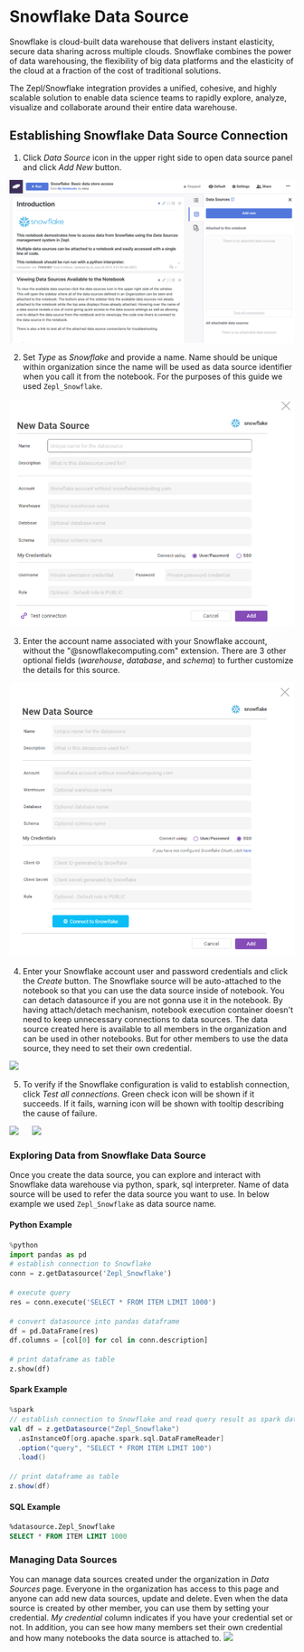 # Snowflake Data Source

Snowflake is cloud-built data warehouse that delivers instant elasticity, secure data sharing across multiple clouds. Snowflake combines the power of data warehousing, the flexibility of big data platforms and the elasticity of the cloud at a fraction of the cost of traditional solutions.

The Zepl/Snowflake integration provides a unified, cohesive, and highly scalable solution to enable data science teams to rapidly explore, analyze, visualize and collaborate around their entire data warehouse.

## Establishing Snowflake Data Source Connection

1. Click _Data Source_ icon in the upper right side to open data source panel and click _Add New_ button.
<img src="../../../img/datasource/snowflake_note.png" class="image-box img-100" />

2. Set _Type_ as _Snowflake_ and provide a name. Name should be unique within organization since the name will be used as data source identifier when you call it from the notebook. For the purposes of this guide we used `Zepl_Snowflake`.
<img src="../../../img/datasource/snowflake_create_popup_1.png" class="image-box img-70" />

3. Enter the account name associated with your Snowflake account, without the "@snowflakecomputing.com" extension. There are 3 other optional fields (_warehouse_, _database_, and _schema_) to further customize the details for this source.
<img src="../../../img/datasource/snowflake_create_popup_2.png" class="image-box img-70" />

4. Enter your Snowflake account user and password credentials and click the _Create_ button. The Snowflake source will be auto-attached to the notebook so that you can use the data source inside of notebook. You can detach datasource if you are not gonna use it in the notebook. By having attach/detach mechanism, notebook execution container doesn't need to keep unnecessary connections to data sources. The data source created here is available to all members in the organization and can be used in other notebooks. But for other members to use the data source, they need to set their own credential.
<img src="../../../img/datasource/snowflake_create_popup_3.png" class="image-box img-70" />

5. To verify if the Snowflake configuration is valid to establish connection, click _Test all connections_. Green check icon will be shown if it succeeds. If it fails, warning icon will be shown with tooltip describing the cause of failure. <br />
<img src="../../../img/datasource/snowflake_test_connection_success.gif" class="image-box img-35" style="margin-right: 20px;" />
<img src="../../../img/datasource/snowflake_test_connection_fail.gif" class="image-box img-35" />

### Exploring Data from Snowflake Data Source

Once you create the data source, you can explore and interact with Snowflake data warehouse via python, spark, sql interpreter. Name of data source will be used to refer the data source you want to use. In below example we used `Zepl_Snowflake` as data source name.

#### Python Example
```python
%python
import pandas as pd
# establish connection to Snowflake
conn = z.getDatasource('Zepl_Snowflake')

# execute query
res = conn.execute('SELECT * FROM ITEM LIMIT 1000')

# convert datasource into pandas dataframe
df = pd.DataFrame(res)
df.columns = [col[0] for col in conn.description]

# print dataframe as table
z.show(df)
```

#### Spark Example
```scala
%spark
// establish connection to Snowflake and read query result as spark dataframe
val df = z.getDatasource("Zepl_Snowflake")
  .asInstanceOf[org.apache.spark.sql.DataFrameReader]
  .option("query", "SELECT * FROM ITEM LIMIT 100")
  .load()

// print dataframe as table
z.show(df)
```

#### SQL Example
```sql
%datasource.Zepl_Snowflake
SELECT * FROM ITEM LIMIT 1000
```

### Managing Data Sources
You can manage data sources created under the organization in _Data Sources_ page.
Everyone in the organization has access to this page and anyone can add new data sources, update and delete. Even when the data source is created by other member, you can use them by setting your credential. _My credential_ column indicates if you have your credential set or not. In addition, you can see how many members set their own credential and how many notebooks the data source is attached to.
<img src="../../../img/datasource/datasource_manage.png" class="image-box img-100" />
